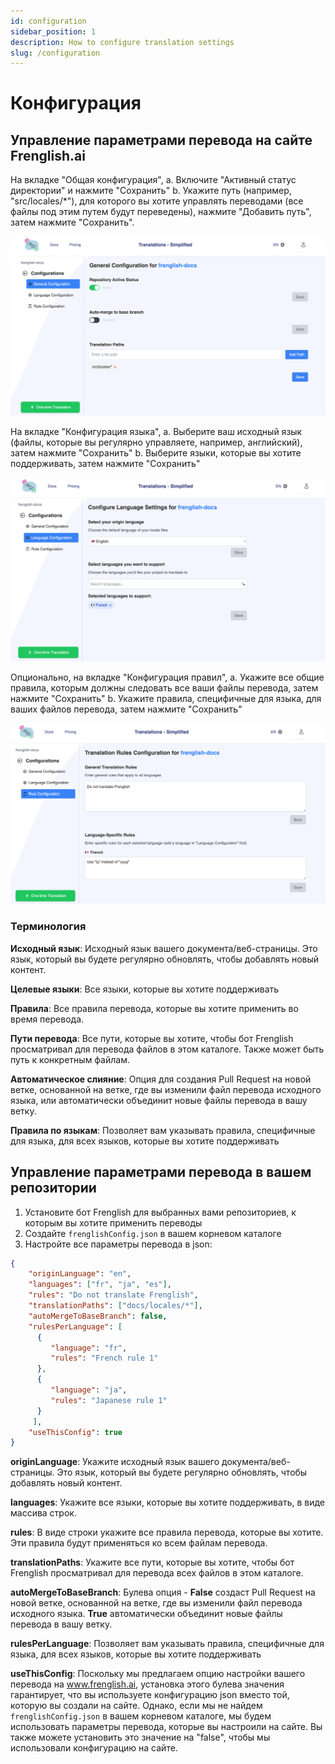 ```yaml
---
id: configuration
sidebar_position: 1
description: How to configure translation settings
slug: /configuration
---
```


# Конфигурация

## Управление параметрами перевода на сайте Frenglish.ai

На вкладке "Общая конфигурация", 
    a. Включите "Активный статус директории" и нажмите "Сохранить"
    b. Укажите путь (например, "src/locales/*"), для которого вы хотите управлять переводами (все файлы под этим путем будут переведены), нажмите "Добавить путь", затем нажмите "Сохранить".

![Общая конфигурация](../../../../../assets/general-configuration.png)

На вкладке "Конфигурация языка",
    a. Выберите ваш исходный язык (файлы, которые вы регулярно управляете, например, английский), затем нажмите "Сохранить"
    b. Выберите языки, которые вы хотите поддерживать, затем нажмите "Сохранить"

![Конфигурация языка](../../../../../assets/language-configuration.png)

Опционально, на вкладке "Конфигурация правил",
    a. Укажите все общие правила, которым должны следовать все ваши файлы перевода, затем нажмите "Сохранить"
    b. Укажите правила, специфичные для языка, для ваших файлов перевода, затем нажмите "Сохранить"

![Конфигурация правил](../../../../../assets/rule-configuration.png)

### Терминология

**Исходный язык**: Исходный язык вашего документа/веб-страницы. Это язык, который вы будете регулярно обновлять, чтобы добавлять новый контент.

**Целевые языки**: Все языки, которые вы хотите поддерживать

**Правила**: Все правила перевода, которые вы хотите применить во время перевода.

**Пути перевода**: Все пути, которые вы хотите, чтобы бот Frenglish просматривал для перевода файлов в этом каталоге. Также может быть путь к конкретным файлам.

**Автоматическое слияние**: Опция для создания Pull Request на новой ветке, основанной на ветке, где вы изменили файл перевода исходного языка, или автоматически объединит новые файлы перевода в вашу ветку.

**Правила по языкам**: Позволяет вам указывать правила, специфичные для языка, для всех языков, которые вы хотите поддерживать

## Управление параметрами перевода в вашем репозитории

1. Установите бот Frenglish для выбранных вами репозиториев, к которым вы хотите применить переводы
2. Создайте `frenglishConfig.json` в вашем корневом каталоге
3. Настройте все параметры перевода в json:

```json
{
    "originLanguage": "en",
    "languages": ["fr", "ja", "es"],
    "rules": "Do not translate Frenglish",
    "translationPaths": ["docs/locales/*"],
    "autoMergeToBaseBranch": false,
    "rulesPerLanguage": [
      {
         "language": "fr",
         "rules": "French rule 1"
      },
      {
         "language": "ja",
         "rules": "Japanese rule 1"
      }
     ],
    "useThisConfig": true
}
```

**originLanguage**: Укажите исходный язык вашего документа/веб-страницы. Это язык, который вы будете регулярно обновлять, чтобы добавлять новый контент.

**languages**: Укажите все языки, которые вы хотите поддерживать, в виде массива строк.

**rules**: В виде строки укажите все правила перевода, которые вы хотите. Эти правила будут применяться ко всем файлам перевода.

**translationPaths**: Укажите все пути, которые вы хотите, чтобы бот Frenglish просматривал для перевода всех файлов в этом каталоге.

**autoMergeToBaseBranch**: Булева опция - **False** создаст Pull Request на новой ветке, основанной на ветке, где вы изменили файл перевода исходного языка. **True** автоматически объединит новые файлы перевода в вашу ветку.

**rulesPerLanguage**: Позволяет вам указывать правила, специфичные для языка, для всех языков, которые вы хотите поддерживать

**useThisConfig**: Поскольку мы предлагаем опцию настройки вашего перевода на www.frenglish.ai, установка этого булева значения гарантирует, что вы используете конфигурацию json вместо той, которую вы создали на сайте. Однако, если мы не найдем `frenglishConfig.json` в вашем корневом каталоге, мы будем использовать параметры перевода, которые вы настроили на сайте. Вы также можете установить это значение на "false", чтобы мы использовали конфигурацию на сайте.